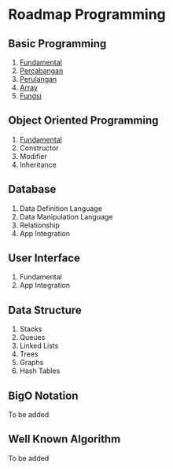 # Roadmap Programming

## Basic Programming

1. [Fundamental](basic-programming/fundamental.md)
2. [Percabangan](basic-programming/percabangan.md)
3. [Perulangan](basic-programming/perulangan.md)
4. [Array](basic-programming/array.md)
5. [Fungsi](basic-programming/fungsi.md)

## Object Oriented Programming

1. [Fundamental](oop/fundamental.md)
2. Constructor
3. Modifier
4. Inheritance

## Database

1. Data Definition Language
2. Data Manipulation Language
3. Relationship
4. App Integration

## User Interface

1. Fundamental
2. App Integration

## Data Structure

1. Stacks
2. Queues
3. Linked Lists
4. Trees
5. Graphs
6. Hash Tables

## BigO Notation

To be added

## Well Known Algorithm

To be added
